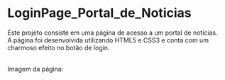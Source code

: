 # LoginPage_Portal_de_Noticias
Este projeto consiste em uma página de acesso a um portal de notícias.<br>
A página foi desenvolvida utilizando HTML5 e CSS3 e conta com um charmoso efeito no botão de login.<br><br>

Imagem da página:

